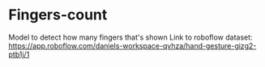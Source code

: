 # Fingers-count
Model to detect how many fingers that's shown
Link to roboflow dataset: https://app.roboflow.com/daniels-workspace-qvhza/hand-gesture-gizg2-ptb1j/1
